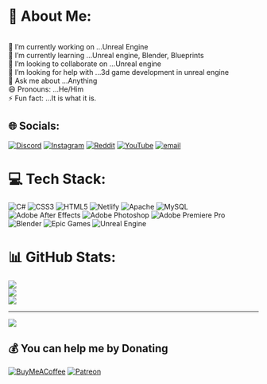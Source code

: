 # 💫 About Me:
<br>    🔭 I’m currently working on ...Unreal Engine<br>    🌱 I’m currently learning ...Unreal engine, Blender, Blueprints<br>    👯 I’m looking to collaborate on ...Unreal engine<br>    🤔 I’m looking for help with ...3d game development in unreal engine<br>    💬 Ask me about ...Anything<br>       😄 Pronouns: ...He/Him<br>    ⚡ Fun fact: ...It is what it is.<br>


## 🌐 Socials:
[![Discord](https://img.shields.io/badge/Discord-%237289DA.svg?logo=discord&logoColor=white)](https://discord.gg/555735731507560451) [![Instagram](https://img.shields.io/badge/Instagram-%23E4405F.svg?logo=Instagram&logoColor=white)](https://instagram.com/kvs.mani_) [![Reddit](https://img.shields.io/badge/Reddit-%23FF4500.svg?logo=Reddit&logoColor=white)](https://reddit.com/user/kvsmani) [![YouTube](https://img.shields.io/badge/YouTube-%23FF0000.svg?logo=YouTube&logoColor=white)](https://youtube.com/@kvsgamingtamil) [![email](https://img.shields.io/badge/Email-D14836?logo=gmail&logoColor=white)](mailto:kvsmani1314@gmail.com) 

# 💻 Tech Stack:
![C#](https://img.shields.io/badge/c%23-%23239120.svg?style=for-the-badge&logo=csharp&logoColor=white) ![CSS3](https://img.shields.io/badge/css3-%231572B6.svg?style=for-the-badge&logo=css3&logoColor=white) ![HTML5](https://img.shields.io/badge/html5-%23E34F26.svg?style=for-the-badge&logo=html5&logoColor=white) ![Netlify](https://img.shields.io/badge/netlify-%23000000.svg?style=for-the-badge&logo=netlify&logoColor=#00C7B7) ![Apache](https://img.shields.io/badge/apache-%23D42029.svg?style=for-the-badge&logo=apache&logoColor=white) ![MySQL](https://img.shields.io/badge/mysql-4479A1.svg?style=for-the-badge&logo=mysql&logoColor=white) ![Adobe After Effects](https://img.shields.io/badge/Adobe%20After%20Effects-9999FF.svg?style=for-the-badge&logo=Adobe%20After%20Effects&logoColor=white) ![Adobe Photoshop](https://img.shields.io/badge/adobe%20photoshop-%2331A8FF.svg?style=for-the-badge&logo=adobe%20photoshop&logoColor=white) ![Adobe Premiere Pro](https://img.shields.io/badge/Adobe%20Premiere%20Pro-9999FF.svg?style=for-the-badge&logo=Adobe%20Premiere%20Pro&logoColor=white) ![Blender](https://img.shields.io/badge/blender-%23F5792A.svg?style=for-the-badge&logo=blender&logoColor=white) ![Epic Games](https://img.shields.io/badge/epicgames-%23313131.svg?style=for-the-badge&logo=epicgames&logoColor=white) ![Unreal Engine](https://img.shields.io/badge/unrealengine-%23313131.svg?style=for-the-badge&logo=unrealengine&logoColor=white)
# 📊 GitHub Stats:
![](https://github-readme-stats.vercel.app/api?username=KvsMani&theme=dark&hide_border=false&include_all_commits=true&count_private=true)<br/>
![](https://nirzak-streak-stats.vercel.app/?user=KvsMani&theme=dark&hide_border=false)<br/>
![](https://github-readme-stats.vercel.app/api/top-langs/?username=KvsMani&theme=dark&hide_border=false&include_all_commits=true&count_private=true&layout=compact)

---
[![](https://visitcount.itsvg.in/api?id=KvsMani&icon=0&color=1)](https://visitcount.itsvg.in)

  ## 💰 You can help me by Donating
  [![BuyMeACoffee](https://img.shields.io/badge/Buy%20Me%20a%20Coffee-ffdd00?style=for-the-badge&logo=buy-me-a-coffee&logoColor=black)](https://buymeacoffee.com/kvsmani) [![Patreon](https://img.shields.io/badge/Patreon-F96854?style=for-the-badge&logo=patreon&logoColor=white)](https://patreon.com/KvsMani) 

  
<!-- Proudly created with GPRM ( https://gprm.itsvg.in ) -->
